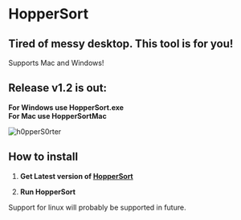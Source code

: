 # HopperSort
## Tired of messy desktop. This tool is for you!
Supports Mac and Windows!

## Release v1.2 is out:
**For Windows use HopperSort.exe** <br>
**For Mac use HopperSortMac**

![h0pperS0rter](https://github.com/kjutzn/HopperSort/assets/130908680/f4e1aec0-c32c-47da-a99c-95fe6bfbe1db)

## How to install

1. **Get Latest version of [HopperSort](https://github.com/kjutzn/HopperSort/releases)**

1. **Run HopperSort**

Support for linux will probably be supported in future.
